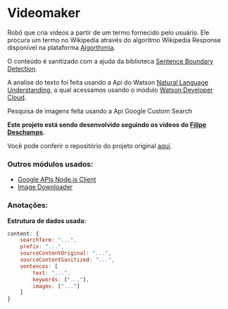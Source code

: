 # Videomaker

Robô que cria videos a partir de um termo fornecido pelo usuário. Ele procura um termo no Wikipedia através do algoritmo Wikipedia Response disponível na plataforma [Algorthimia](https://algorithmia.com/).

O conteúdo é sanitizado com a ajuda da biblioteca [Sentence Boundary Detection](https://www.npmjs.com/package/sbd).

A analise do texto foi feita usando a Api do Watson [Natural Language Understanding](https://natural-language-understanding-demo.ng.bluemix.net), a qual acessamos usando o módulo [Watson Developer Cloud](https://www.npmjs.com/package/watson-developer-cloud).

Pesquisa de imagens feita usando a Api Google Custom Search 




**Este projeto está sendo desenvolvido seguindo os videos do [Filipe Deschamps](https://github.com/filipedeschamps).**

Você pode conferir o repositório do projeto original [aqui](https://github.com/filipedeschamps/video-maker).




### Outros módulos usados:

+ [Google APIs Node.js Client](https://www.npmjs.com/package/googleapis)
+ [Image Downloader](https://www.npmjs.com/package/image-downloader)



### Anotações:

**Estrutura de dados usada:**

```javascript
content: {
    searchTerm: "...",
    prefix: "...",
    sourceContentOriginal: "...",
    sourceContentSanitized: "...",
    sentences: [
        text: "...",
        keywords: ["..."],
        images: ["..."]
    ]
}
```
